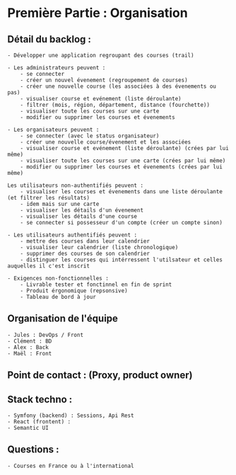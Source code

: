 # Première Partie : Organisation

## Détail du backlog :

    - Développer une application regroupant des courses (trail)

    - Les administrateurs peuvent :
        - se connecter
        - créer un nouvel évenement (regroupement de courses)
        - créer une nouvelle course (les associées à des évenements ou pas)
        - visualiser course et evénement (liste déroulante)
        - filtrer (mois, région, département, distance (fourchette))
        - visualiser toute les courses sur une carte
        - modifier ou supprimer les courses et évenements

    - Les organisateurs peuvent :
        - se connecter (avec le status organisateur)
        - créer une nouvelle course/évenement et les associées
        - visualiser course et evénement (liste déroulante) (crées par lui même) 
        - visualiser toute les courses sur une carte (crées par lui même)
        - modifier ou supprimer les courses et évenements (crées par lui même)

    Les utilisateurs non-authentifiés peuvent :
        - visualiser les courses et évenements dans une liste déroulante (et filtrer les résultats)
        - idem mais sur une carte
        - visualiser les détails d'un évenement
        - visualiser les détails d'une course
        - se connecter si possesseur d'un compte (créer un compte sinon)

    - Les utilisateurs authentifiés peuvent :
        - mettre des courses dans leur calendrier
        - visualiser leur calendrier (liste chronologique)
        - supprimer des courses de son calendrier
        - distinguer les courses qui intérressent l'utilsateur et celles auquelles il c'est inscrit

    - Exigences non-fonctionnelles :
        - Livrable tester et fonctinnel en fin de sprint
        - Produit érgonomique (repsonsive)
        - Tableau de bord à jour

## Organisation de l'équipe

    - Jules : DevOps / Front
    - Clément : BD
    - Alex : Back
    - Maël : Front


## Point de contact : (Proxy, product owner)



## Stack techno :

    - Symfony (backend) : Sessions, Api Rest
    - React (frontent) : 
    - Semantic UI


## Questions : 

    - Courses en France ou à l'international